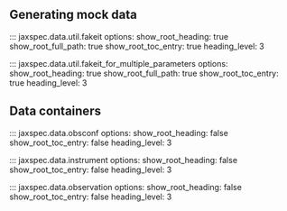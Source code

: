 ## Generating mock data

::: jaxspec.data.util.fakeit
    options:
      show_root_heading: true
      show_root_full_path: true
      show_root_toc_entry: true
      heading_level: 3


::: jaxspec.data.util.fakeit_for_multiple_parameters
    options:
      show_root_heading: true
      show_root_full_path: true
      show_root_toc_entry: true
      heading_level: 3

## Data containers

::: jaxspec.data.obsconf
    options:
      show_root_heading: false
      show_root_toc_entry: false
      heading_level: 3

::: jaxspec.data.instrument
    options:
      show_root_heading: false
      show_root_toc_entry: false
      heading_level: 3

::: jaxspec.data.observation
    options:
      show_root_heading: false
      show_root_toc_entry: false
      heading_level: 3
